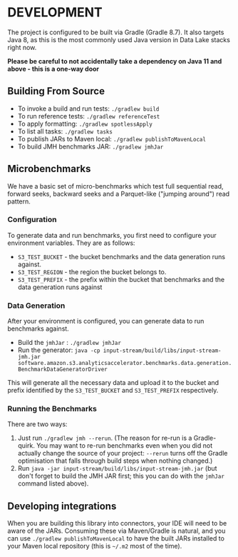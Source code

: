 # DEVELOPMENT

The project is configured to be built via Gradle (Gradle 8.7). It also targets Java 8, as this is the most commonly used Java version in Data Lake stacks right now.

**Please be careful to not accidentally take a dependency on Java 11 and above - this is a one-way door**

## Building From Source
* To invoke a build and run tests: `./gradlew build`
* To run reference tests: `./gradlew referenceTest`
* To apply formatting: `./gradlew spotlessApply`
* To list all tasks: `./gradlew tasks`
* To publish JARs to Maven local: `./gradlew publishToMavenLocal`
* To build JMH benchmarks JAR: `./gradlew jmhJar`

## Microbenchmarks
We have a basic set of micro-benchmarks which test full sequential read, forward seeks, backward seeks and a
Parquet-like ("jumping around") read pattern.
### Configuration
To generate data and run benchmarks, you first need to configure your environment variables. They are as follows:
* `S3_TEST_BUCKET` - the bucket benchmarks and the data generation runs against.
* `S3_TEST_REGION` - the region the bucket belongs to.
* `S3_TEST_PREFIX` - the prefix within the bucket that benchmarks and the data generation runs against

### Data Generation
After your environment is configured, you can generate data to run benchmarks against.
* Build the `jmhJar` : `./gradlew jmhJar`
* Run the generator: `java -cp input-stream/build/libs/input-stream-jmh.jar software.amazon.s3.analyticsaccelerator.benchmarks.data.generation.BenchmarkDataGeneratorDriver`

This will generate all the necessary data and upload it to the bucket and prefix identified by the `S3_TEST_BUCKET` and `S3_TEST_PREFIX` respectively.

### Running the Benchmarks
There are two ways:
1. Just run `./gradlew jmh --rerun`. (The reason for re-run is a Gradle-quirk. You may want to re-run benchmarks even when
   you did not actually change the source of your project: `--rerun` turns off the Gradle optimisation that falls through
   build steps when nothing changed.)
2. Run `java -jar input-stream/build/libs/input-stream-jmh.jar` (but don't forget to build the JMH JAR first; this you
   can do with the `jmhJar` command listed above). 

## Developing integrations

When you are building this library into connectors, your IDE will need to be aware of the JARs. 
Consuming these via Maven/Gradle is natural, and you can use `./gradlew publishToMavenLocal` to have the built JARs installed to your Maven local repository (this is `~/.m2` most of the time).